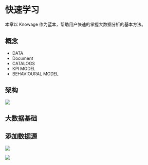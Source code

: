 # 快速学习

本章以 Knowage 作为蓝本，帮助用户快速的掌握大数据分析的基本方法。

## 概念

* DATA 
* Document
* CATALOGS
* KPI MODEL
* BEHAVIOURAL MODEL

## 架构

![](https://libs.websoft9.com/Websoft9/DocsPicture/zh/knowage/knowage-arch-websoft9.jpg)

## 大数据基础


## 添加数据源

![](https://libs.websoft9.com/Websoft9/DocsPicture/zh/knowage/knowage-datasource-websoft9.png)

![](https://libs.websoft9.com/Websoft9/DocsPicture/zh/knowage/knowage-addjdbc-websoft9.png)